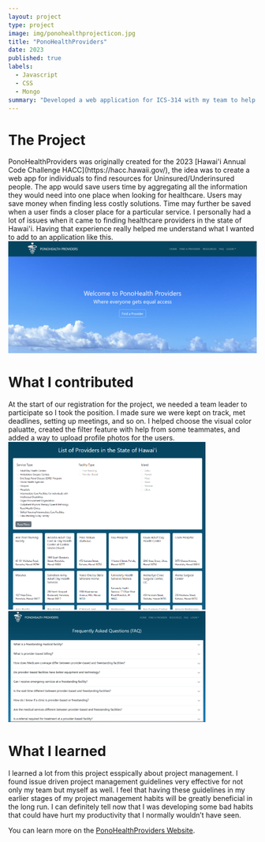 ```yaml
---
layout: project
type: project
image: img/ponohealthprojecticon.jpg
title: "PonoHealthProviders"
date: 2023
published: true
labels:
  - Javascript
  - CSS
  - Mongo
summary: "Developed a web application for ICS-314 with my team to help individuals who are un-insured or underinsured find healthcare services."
---
```


<h1>The Project</h1>
PonoHealthProviders was originally created for the 2023 [Hawai'i Annual Code Challenge HACC](https://hacc.hawaii.gov/), the idea was to create a web app for individuals to find resources for Uninsured/Underinsured people. The app would save users time by aggregating all the information they would need into one place when looking for healthcare. Users may save money when finding less costly solutions. Time may further be saved when a user finds a closer place for a particular service. I personally had a lot of issues when it came to finding healthcare providers in the state of Hawai'i. Having that experience really helped me understand what I wanted to add to an application like this. 


<div class="text-center p-4">
  <img width="800px" src="../img/PonohealthprovidersImage1.png" class="img-thumbnail" >
</div>

<h1>What I contributed</h1>
At the start of our registration for the project, we needed a team leader to participate so I took the position. I made sure we were kept on track, met deadlines, setting up meetings, and so on. I helped choose the visual color paluatte, created the filter feature with help from some teammates, and added a way to upload profile photos for the users. 

<div class="text-center p-4">
  <img width="400px" src="../img/PonohealthprovidersImage2.png" class="img-thumbnail" >
  <img width="400px" src="../img/PonohealthprovidersImage3.png" class="img-thumbnail" >
</div>

<h1>What I learned</h1>
I learned a lot from this project esspically about project management. I found issue driven project management guidelines very effective for not only my team but myself as well. I feel that having these guidelines in my earlier stages of my project management habits will be greatly beneficial in the long run. I can definitely tell now that I was developing some bad habits that could have hurt my productivity that I normally wouldn’t have seen.

You can learn more on the [PonoHealthProviders Website](https://ponohealthproviders.com/home).
